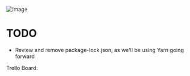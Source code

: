 ![image](https://user-images.githubusercontent.com/93452670/182520408-a06b9b1a-3830-4166-b892-f34869faf403.png)

# TODO
- Review and remove package-lock.json, as we'll be using Yarn going forward

Trello Board:
